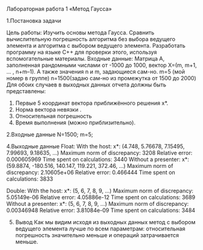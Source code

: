  Лабораторная работа 1
«Метод Гаусса»



1.Постановка задачи
 
Цель работы:
Изучить основы метода Гаусса. Сравнить вычислительную погрешность   алгоритма без выбора ведущего элемента и алгоритма с выбором ведущего элемента. 
Разработать программу на языке C++ для проверки этого, используя вспомогательные материалы.
Входные данные: 
Матрица A, заполненная рандомными числами от -1000 до 1000, вектор X=(m, m+1, ... , n+m–1). А также значения n и m, задающиеся сам-но.
m=5 (мой номер в группе)
n=1500(задаю сам-но из промежутка от 1500 до 2000)
Для обоих случаев в выходных данных отчета должны быть представлены:
1. Первые 5 координат вектора приближённого решения x*.
2. Норма вектора невязки . 
3. Относительная погрешность   
4. Время выполнения (можно приблизительно). 


2.Входные данные
N=1500; m=5;

4.Выходные данные
Float:
With the host: 
	x*: (4.748, 5.76678, 7.15495, 7.99693, 9.18635, ...)
	Maximum norm of discrepancy: 3208
	Relative error: 0.000605969
	Time spent on calculations: 3440
Without a presenter: 
	x*: (59.8874, -180.516, 140.147, 119.221, 372.46, ...)
	Maximum norm of discrepancy: 2.10605e+06
	Relative error: 0.466444
	 Time spent on calculations: 3833

Double:
With the host: 
	x*: (5, 6, 7, 8, 9, ...)
	Maximum norm of discrepancy: 5.05149e-06
	Relative error: 4.05886e-12
	Time spent on calculations: 3689
Without a presenter: 
	x*: (5, 6, 7, 8, 9, ...)
	Maximum norm of discrepancy: 0.00346948
	Relative error: 3.81084e-09
	 Time spent on calculations: 3484
  
5. Вывод
Как мы видим исходя из выходных данных метод с выбором ведущего элемента лучше по всем параметрам:
относительная погрешность значительно меньше и операций затрачивается меньше.
